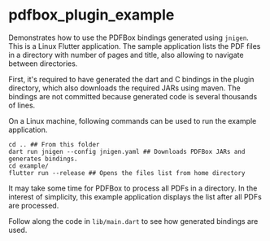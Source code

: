 # pdfbox_plugin_example

Demonstrates how to use the PDFBox bindings generated using `jnigen`. This is a Linux Flutter application. The sample application lists the PDF files in a directory with number of pages and title, also allowing to navigate between directories.

First, it's required to have generated the dart and C bindings in the plugin directory, which also downloads the required JARs using maven. The bindings are not committed because generated code is several thousands of lines.

On a Linux machine, following commands can be used to run the example application.

```
cd .. ## From this folder
dart run jnigen --config jnigen.yaml ## Downloads PDFBox JARs and generates bindings.
cd example/
flutter run --release ## Opens the files list from home directory
```

It may take some time for PDFBox to process all PDFs in a directory. In the interest of simplicity, this example application displays the list after all PDFs are processed.

Follow along the code in `lib/main.dart` to see how generated bindings are used.
